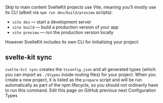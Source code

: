 Skip to main content
SvelteKit projects use Vite, meaning you’ll mostly use its CLI (albeit via `npm run dev/build/preview` scripts):
  * `vite dev` — start a development server
  * `vite build` — build a production version of your app
  * `vite preview` — run the production version locally


However SvelteKit includes its own CLI for initialising your project:
## svelte-kit sync
`svelte-kit sync` creates the `tsconfig.json` and all generated types (which you can import as `./$types` inside routing files) for your project. When you create a new project, it is listed as the `prepare` script and will be run automatically as part of the npm lifecycle, so you should not ordinarily have to run this command.
Edit this page on GitHub
previous next
Configuration Types
